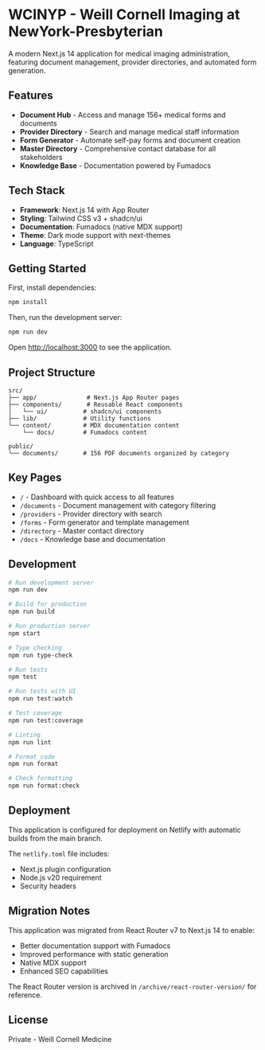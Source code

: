 # WCINYP - Weill Cornell Imaging at NewYork-Presbyterian

A modern Next.js 14 application for medical imaging administration, featuring document management, provider directories, and automated form generation.

## Features

- **Document Hub** - Access and manage 156+ medical forms and documents
- **Provider Directory** - Search and manage medical staff information
- **Form Generator** - Automate self-pay forms and document creation
- **Master Directory** - Comprehensive contact database for all stakeholders
- **Knowledge Base** - Documentation powered by Fumadocs

## Tech Stack

- **Framework**: Next.js 14 with App Router
- **Styling**: Tailwind CSS v3 + shadcn/ui
- **Documentation**: Fumadocs (native MDX support)
- **Theme**: Dark mode support with next-themes
- **Language**: TypeScript

## Getting Started

First, install dependencies:

```bash
npm install
```

Then, run the development server:

```bash
npm run dev
```

Open [http://localhost:3000](http://localhost:3000) to see the application.

## Project Structure

```
src/
├── app/              # Next.js App Router pages
├── components/       # Reusable React components
│   └── ui/          # shadcn/ui components
├── lib/             # Utility functions
└── content/         # MDX documentation content
    └── docs/        # Fumadocs content

public/
└── documents/       # 156 PDF documents organized by category
```

## Key Pages

- `/` - Dashboard with quick access to all features
- `/documents` - Document management with category filtering
- `/providers` - Provider directory with search
- `/forms` - Form generator and template management
- `/directory` - Master contact directory
- `/docs` - Knowledge base and documentation

## Development

```bash
# Run development server
npm run dev

# Build for production
npm run build

# Run production server
npm start

# Type checking
npm run type-check

# Run tests
npm test

# Run tests with UI
npm run test:watch

# Test coverage
npm run test:coverage

# Linting
npm run lint

# Format code
npm run format

# Check formatting
npm run format:check
```

## Deployment

This application is configured for deployment on Netlify with automatic builds from the main branch.

The `netlify.toml` file includes:
- Next.js plugin configuration
- Node.js v20 requirement
- Security headers

## Migration Notes

This application was migrated from React Router v7 to Next.js 14 to enable:
- Better documentation support with Fumadocs
- Improved performance with static generation
- Native MDX support
- Enhanced SEO capabilities

The React Router version is archived in `/archive/react-router-version/` for reference.

## License

Private - Weill Cornell Medicine